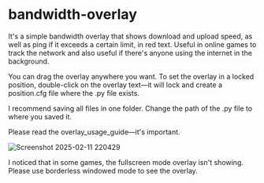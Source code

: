 # bandwidth-overlay
It's a simple bandwidth overlay that shows download and upload speed, as well as ping if it exceeds a certain limit, in red text. Useful in online games to track the network and also useful if there's anyone using the internet in the background.

You can drag the overlay anywhere you want. To set the overlay in a locked position, double-click on the overlay text—it will lock and create a position.cfg file where the .py file exists.

I recommend saving all files in one folder.
Change the path of the .py file to where you saved it.

Please read the overlay_usage_guide—it's important.

![Screenshot 2025-02-11 220429](https://github.com/user-attachments/assets/7534e4f9-ef52-4260-9d46-b3a0fca8a6f6)

I noticed that in some games, the fullscreen mode overlay isn't showing. Please use borderless windowed mode to see the overlay.
